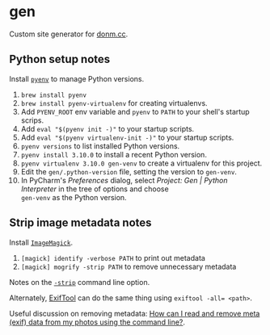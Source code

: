 # gen

Custom site generator for [donm.cc](https://donm.cc/).

## Python setup notes

Install [`pyenv`](https://github.com/pyenv/pyenv) to manage Python versions.

1. `brew install pyenv`
2. `brew install pyenv-virtualenv` for creating virtualenvs.
3. Add `PYENV_ROOT` env variable and `pyenv` to `PATH` to your shell's startup scrips.
4. Add `eval "$(pyenv init -)"` to your startup scripts.
5. Add `eval "$(pyenv virtualenv-init -)"` to your startup scripts.
6. `pyenv versions` to list installed Python versions.
7. `pyenv install 3.10.0` to install a recent Python version.
8. `pyenv virtualenv 3.10.0 gen-venv` to create a virtualenv for this project.
9. Edit the `gen/.python-version` file, setting the version to `gen-venv`.
10. In PyCharm's *Preferences* dialog, select 
     *Project: Gen | Python Interpreter* in the tree of options and choose  
     `gen-venv` as the Python version.

## Strip image metadata notes

Install [`ImageMagick`](https://imagemagick.org).

1. `[magick] identify -verbose PATH` to print out metadata
2. `[magick] mogrify -strip PATH` to remove unnecessary metadata

Notes on the [`-strip`](https://imagemagick.org/script/command-line-options.php#strip)
command line option.

Alternately, [ExifTool](https://exiftool.org) can do the same thing using
`exiftool -all= <path>`.

Useful discussion on removing metadata: [How can I read and remove meta (exif) 
data from my photos using the command line?][1].

[1]: https://askubuntu.com/questions/260810/how-can-i-read-and-remove-meta-exif-data-from-my-photos-using-the-command-line/968598
